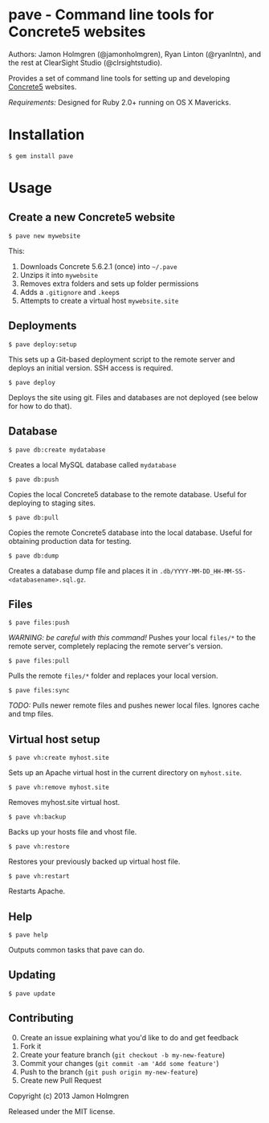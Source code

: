 # pave - Command line tools for Concrete5 websites

Authors: Jamon Holmgren (@jamonholmgren), Ryan Linton (@ryanlntn), and the rest at ClearSight Studio (@clrsightstudio).

Provides a set of command line tools for setting up and developing [Concrete5](http://www.concrete5.org/) websites.

*Requirements:* Designed for Ruby 2.0+ running on OS X Mavericks.

# Installation

    $ gem install pave

# Usage

## Create a new Concrete5 website

    $ pave new mywebsite

This:

1. Downloads Concrete 5.6.2.1 (once) into `~/.pave`
2. Unzips it into `mywebsite`
3. Removes extra folders and sets up folder permissions
4. Adds a `.gitignore` and `.keep`s
5. Attempts to create a virtual host `mywebsite.site`

## Deployments

    $ pave deploy:setup

This sets up a Git-based deployment script to the remote server and deploys an initial version. SSH access is required.

    $ pave deploy

Deploys the site using git. Files and databases are not deployed (see below for how to do that).

## Database

    $ pave db:create mydatabase

Creates a local MySQL database called `mydatabase`

    $ pave db:push

Copies the local Concrete5 database to the remote database. Useful for deploying to staging sites.

    $ pave db:pull

Copies the remote Concrete5 database into the local database. Useful for obtaining production data for testing.

    $ pave db:dump

Creates a database dump file and places it in `.db/YYYY-MM-DD_HH-MM-SS-<databasename>.sql.gz`.

## Files

    $ pave files:push

*WARNING: be careful with this command!* Pushes your local `files/*` to the remote server, completely replacing the remote server's version.

    $ pave files:pull

Pulls the remote `files/*` folder and replaces your local version.

    $ pave files:sync

*TODO:* Pulls newer remote files and pushes newer local files. Ignores cache and tmp files.

## Virtual host setup

    $ pave vh:create myhost.site

Sets up an Apache virtual host in the current directory on `myhost.site`.

    $ pave vh:remove myhost.site

Removes myhost.site virtual host.

    $ pave vh:backup

Backs up your hosts file and vhost file.

    $ pave vh:restore

Restores your previously backed up virtual host file.

    $ pave vh:restart

Restarts Apache.

## Help

    $ pave help

Outputs common tasks that pave can do.

## Updating

    $ pave update

## Contributing

0. Create an issue explaining what you'd like to do and get feedback
1. Fork it
2. Create your feature branch (`git checkout -b my-new-feature`)
3. Commit your changes (`git commit -am 'Add some feature'`)
4. Push to the branch (`git push origin my-new-feature`)
5. Create new Pull Request

Copyright (c) 2013 Jamon Holmgren

Released under the MIT license.

